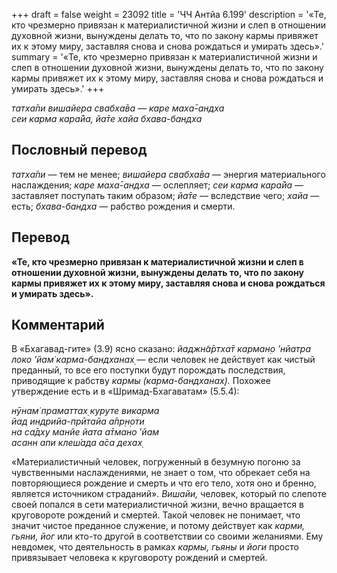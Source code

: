 +++
draft = false
weight = 23092
title = 'ЧЧ Антйа 6.199'
description = '«Те, кто чрезмерно привязан к материалистичной жизни и слеп в отношении духовной жизни, вынуждены делать то, что по закону кармы привяжет их к этому миру, заставляя снова и снова рождаться и умирать здесь».'
summary = '«Те, кто чрезмерно привязан к материалистичной жизни и слеп в отношении духовной жизни, вынуждены делать то, что по закону кармы привяжет их к этому миру, заставляя снова и снова рождаться и умирать здесь».'
+++

_татха̄пи вишайера свабха̄ва_ — _каре маха̄-андха  
сеи карма кара̄йа,_ _йа̄те хайа бхава-бандха_

## Пословный перевод

_татха̄пи_ — тем не менее; _вишайера_ _свабха̄ва_ — энергия материального наслаждения; _каре_ _маха̄_\-_андха_ — ослепляет; _сеи_ _карма_ _кара̄йа_ — заставляет поступать таким образом; _йа̄те_ — вследствие чего; _хайа_ — есть; _бхава_\-_бандха_ — рабство рождения и смерти.

## Перевод

**«Те, кто чрезмерно привязан к материалистичной жизни и слеп в отношении духовной жизни, вынуждены делать то, что по закону кармы привяжет их к этому миру, заставляя снова и снова рождаться и умирать здесь».**

## Комментарий

В «Бхагавад-гите» (3.9) ясно сказано: _йаджн̃а̄ртха̄т карман̣о ’нйатра локо ’йам̇ карма-бандханах̣_ — если человек не действует как чистый преданный, то все его поступки будут порождать последствия, приводящие к рабству _кармы_ _(карма-бандханах̣)._ Похожее утверждение есть и в «Шримад-Бхагаватам» (5.5.4):

_нӯнам̇ праматтах̣ куруте викарма  
йад индрийа-прӣтайа а̄пр̣н̣оти  
на са̄дху манйе йата а̄тмано_ ’_йам  
асанн апи клеш́ада а̄са дехах̣_

«Материалистичный человек, погруженный в безумную погоню за чувственными наслаждениями, не знает о том, что обрекает себя на повторяющиеся рождение и смерть и что его тело, хотя оно и бренно, является источником страданий». _Вишайи,_ человек, который по слепоте своей попался в сети материалистичной жизни, вечно вращается в круговороте рождений и смертей. Такой человек не понимает, что значит чистое преданное служение, и потому действует как _карми,_ _гьяни,_ _йог_ или кто-то другой в соответствии со своими желаниями. Ему невдомек, что деятельность в рамках _кармы,_ _гьяны_ и _йоги_ просто привязывает человека к круговороту рождений и смертей.
